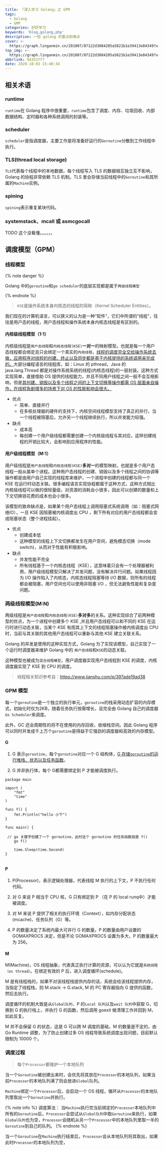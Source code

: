 ```yaml
---
title: 「深入学习 Golang」之 GPM
tags:
  - Golang
  - GMP
categories: 好好学习
keywords: 'blog,golang,php'
description: 一些 golang 的重点和难点
cover: >-
  https://graph.linganmin.cn/201007/87122d3084205a5821b1e39413e84349?x-oss-process=image/format,webp/quality,q_10
top_img: >-
  https://graph.linganmin.cn/201007/87122d3084205a5821b1e39413e84349?x-oss-process=image/format,webp/quality,q_40
abbrlink: 943537f7
date: 2020-10-03 15:40:34
---
```


## 相关术语

### runtime

`runtime`在 Golang 程序中很重要，`runtime`包含了调度、内存、垃圾回收、内部数据结构、定时器和各种系统调用的封装等。

### scheduler

`scheduler`是指调度器，主要工作是将准备好运行的`Goroutine`分散到工作线程中执行。

### TLS(thread local storage)

`TLS`代表每个线程中的本地数据，每个线程写入 TLS 的数据相互独立互不影响，Golang 的协程非常依赖 TLS 机制。TLS 里会存储当前线程中的`Goroutine`和其所属的`Machine`实例。

### spining

`spining`表示重复某块代码。

### systemstack、mcall 或 asmcgocall

TODO 这个没看懂。。。。。。

## 调度模型（GPM）

### 线程模型

{% note danger %}

Golang 中的`goroutine`和`go scheduler`的底层实现都是属于`两级线程模型`

{% endnote %}

> `KSE`是操作系统本身内核态的线程的简称（Kernel Scheduler Entities）。

我们现在的计算机语言，可以狭义的认为是一种“软件”，它们中所谓的“线程”，往往是用户态的线程，用户态线程和操作系统本身内核态线程是有区别的。

#### 内核级线程模型（1:1）

内核级线程是`用户态线程`和`内核态线程(KSE)`**一对一**的映射模型。也就是每一个用户态线程都会绑定且只会绑定一个真实的`内核线程`，<u>线程的调度完全交给操作系统去做，应用程序对线程的创建、终止以及同步都是基于内核提供的系统调用来完成的。</u>大部分编程语言的线程库，如：Linux 的 pthread，Java 的 java.lang.Thread 都是对操作系统系统的线程(内核态线程)的一层封装。这种方式实现简单，直接借助 OS 提供的线程能力，并且不同用户线程之间一般不会互相影响，但是<u>其创建、销毁以及多个线程之间的上下文切换等操作都需 OS 层面亲自操作，在线程急剧增多的场景下对 OS 的性能影响会很大。</u>

- 优点
  - 简单、直接并行
  - 在多核处理器的硬件的支持下，内核空间线程模型支持了真正的并行，当一个线程被阻塞后，允许另一个线程继续执行，所以并发能力较强。
- 缺点
  - 成本高
  - 每创建一个用户级线程都需要创建一个内核级线程与其对应，这样创建线程的开销比较大，会影响到应用程序的性能。

#### 用户级线程模型（M:1）

用户级线程是`用户态线程`和`内核态线程(KSE)`**多对一**的模型映射。也就是多个用户态线程一般从属单个进程。这种用户态线程的创建、销毁以及多个线程之间的协调等操作都是由用户自己实现的线程库来维护，一个进程中创建的线程都与同一个 KSE 在运行时动态关联。很多编程语言实现协程都属于这种方式，这种方式相比内核级线程可以做的很轻量级，对资源的消耗会小很多，因此可以创建的数量和上下文切换锁花费的成本也会小很多。

该模型的致命缺点是，如果某个用户态线程上调用阻塞式系统调用（如：阻塞式网络IO），一旦 KSE 因阻塞被内核调度出 CPU ，剩下所有对应的用户态线程都会变成阻塞状态（整个进程挂起）。

- 优点
  - 创建成本低
  - 这种模型的线程上下文切换都发生在用户空间，避免模态切换（mode switch)，从而对于性能有积极影响。
- 缺点
  - 并发性能不完全
  - 所有线程基于一个内核态线程（KSE），这意味着只会有一个处理器被利用，用户级线程模型只解决了并发问题，没有解决并行问题。如果线程因为 I/O 操作陷入了内核态，内核态线程阻塞等待 I/O 数据，则所有的线程都会被阻塞，用户空间也可以使用非阻塞 I/O ，但无法避免性能和复杂度问题。

### 两级线程模型(M:N)

两级线程是`用户态线程`和`内核态线程(KSE)`**多对多**的关系。这种实现综合了前两种模型的优点，为一个进程中创建多个 KSE ,并且用户态线程可以和不同的 KSE 在运行时进行动态关联，当某个 KSE 有雨其上下文的线程阻塞操作被内核调度出 CPU 时，当前与其关联的其他用户态线程可以重新与其他 KSE 建立关联关系。

Golang 的并发是使用的这种实现方式，Golang 为了实现该模型，自己实现了一个运行时调度器来维护 Golang 中的 `用户态线程`和`KSE`的动态关联。

这种模型也被成为`混合线程模型`，用户调度器实现用户态线程到 KSE 的调度，内核调度器实现了 KSE 到 CPU 的调度。

> 线程相关知识参考自：https://www.jianshu.com/p/397ade19ad38

### GPM 模型

每一个`goroutine`是一个独立的执行单元，`goroutine`的栈采用动态扩容的内存模式，初始化时仅为2KB，随着任务执行按需增长，且完全由 Golang 自己的调度器`Go Scheduler`来调度。

此外，GC 还会周期性的将不在使用的内存回收，收缩栈空间。因此 Golang 程序可以同时并发成千上万个`goroutine`是得益于它强劲的调度器和高效的内存模型。

#### G

1. G 表示`goroutine`，每个`goroutine`对应一个 G 结构体，<u>G 存储`goroutine`的运行堆栈、状态以及任务函数</u>。

2. G 并非执行体，每个 G都需要绑定到 P 才能被调度执行。

```golang
package main

import (
	"fmt"
	"time"
)

func f() {
	fmt.Println("hello 小下")
}

func main() {

 // go 关键字创建了一个 goroutine，此时这个 goroutine 的任务函数就是 f()
	go f()

	time.Sleep(time.Second)
}


```

#### P

1. P(Processor)，表示逻辑处理器，代表线程 M 执行的上下文，P 不执行任何代码。

2. 对 G 来说 P 相当于 CPU 核，G 只有绑定到 P （在 P 的 local runq中）才能被调度。

3. 对 M 来说 P 提供了相关的执行环境（Context），如内存分配状态(mcache)、任务队列（G）等。

4. P 的数量决定了系统内最大可并行 G 的数量。P 的数量由用户设置的 GOMAXPROCS 决定，但是不论 GOMAXPROCS 设置为多大，P 的数量最大为 256。

#### M

M(Machine)，OS 线程抽象，代表真正执行计算的资源，可以认为它就是`系统线程（os thread）`。在绑定有效的 P 后，进入调度循环(schedule)。

M 是有线程栈的，如果不对该线程栈提供内存的话，系统会给该线程提供内存，当指定了线程栈，则 M.stack -> G.stack, M 的 PC 寄存器指向 G 提供的函数，然后去执行。

调度循环的机制大致是从`Global队列`、P 的`Local 队列`以及`wait 队列`中获取 G，切换到 G 的执行栈上，并执行 G 的函数，然后调用 goexit 做清理工作并回到 M，如此反复。

M 并不会保留 G 的状态，这是 G 可以跨 M 调度的基础，M 的数量是不定的，由 Go Runtime 调整，为了防止创建过多 OS 线程导致系统调度出现问题，目前默认限制为 10000 个。

### 调度过程

> 每个`Processor`都维护一个本地队列

当一个`Goroutine`被创建出来时，会优先将其放在`Processor`的本地队列，如果当前`Processor`的本地队列满了则会放进`Global`队列。

`Machine`绑定一个`Processor`后，会启动一个 OS 线程，循环从`Processor`的本地队列里取出一个`Goroutine`并执行。

{% note info %}
调度算法：
当`Machine`执行完当前绑定的`Processor`本地队列中所有的`Goroutine`后，`Processor`会尝试从`Global队列`中取`Goroutine`来执行，如果`Global队列`也为空，`Processor`会随机从另一个`Processor`中的本地队列里取一半的`Goroutine`到自己的队列。
{% endnote %}

当一个`Goroutine`在`Machine`执行结束后，`Processor`会从本地队列将其取出，如果此时`Processor`的本地队列为空，
